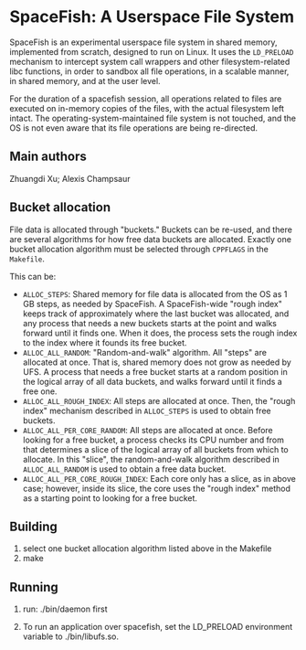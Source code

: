 SpaceFish: A Userspace File System
==================================

SpaceFish is an experimental userspace file system in shared memory,
implemented from scratch, designed to run on Linux.
It uses the `LD_PRELOAD` mechanism to intercept system call wrappers
and other filesystem-related libc functions, in order
to sandbox all file operations, in a scalable manner, in
shared memory, and at the user level.

For the duration of a spacefish session, all operations related
to files are executed on in-memory copies of the files,
with the actual filesystem left intact.
The operating-system-maintained file system is not touched,
and the OS is not even aware that its file operations
are being re-directed.

Main authors
------------
Zhuangdi Xu;
Alexis Champsaur

Bucket allocation
---------------------
File data is allocated through "buckets."
Buckets can be re-used, and there are several algorithms for how free
data buckets are allocated.
Exactly one bucket allocation algorithm must
be selected through `CPPFLAGS` in the `Makefile`.

This can be:
* `ALLOC_STEPS`: Shared memory for file data is allocated from
  the OS as 1 GB steps, as needed by SpaceFish. A SpaceFish-wide "rough index"
  keeps track of approximately where the last bucket was allocated,
  and any process that needs a new buckets starts at the point
  and walks forward until it finds one. When it does, the process
  sets the rough index to the index where it founds its free bucket.
* `ALLOC_ALL_RANDOM`: "Random-and-walk" algorithm.
  All "steps" are allocated at once. That is,
  shared memory does not grow as needed by UFS. A process that needs
  a free bucket starts at a random position in the logical array
  of all data buckets, and walks forward until it finds a free one.
* `ALLOC_ALL_ROUGH_INDEX`: All steps are allocated at once.
  Then, the "rough index" mechanism described in `ALLOC_STEPS` is used
  to obtain free buckets.
* `ALLOC_ALL_PER_CORE_RANDOM`: All steps are allocated at once.
  Before looking for a free bucket, a process checks its CPU
  number and from that determines a slice of the logical array of
  all buckets from which to allocate. In this "slice", the random-and-walk
  algorithm described in `ALLOC_ALL_RANDOM` is used to obtain a free
  data bucket.
* `ALLOC_ALL_PER_CORE_ROUGH_INDEX`: Each core only has a slice, as in above case;
  however, inside its slice, the core uses the "rough index" method
  as a starting point to looking for a free bucket.

Building
--------

1) select one bucket allocation algorithm listed above in the Makefile
2) 
    make


Running
-------

1) run:
        ./bin/daemon first

2) To run an application over spacefish,
set the LD_PRELOAD environment variable to ./bin/libufs.so.
